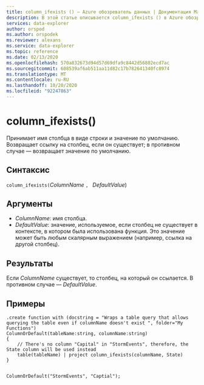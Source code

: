 ```yaml
---
title: column_ifexists () — Azure обозреватель данных | Документация Майкрософт
description: В этой статье описывается column_ifexists () в Azure обозреватель данных.
services: data-explorer
author: orspod
ms.author: orspodek
ms.reviewer: alexans
ms.service: data-explorer
ms.topic: reference
ms.date: 02/13/2020
ms.openlocfilehash: 570a832673d94d57d69dfa9c8442d56802ecd7ac
ms.sourcegitcommit: 608539af6ab511aa11d82c17b782641340fc8974
ms.translationtype: MT
ms.contentlocale: ru-RU
ms.lasthandoff: 10/20/2020
ms.locfileid: "92247863"
---
```

# <a name="column_ifexists"></a>column_ifexists()

Принимает имя столбца в виде строки и значение по умолчанию. Возвращает ссылку на столбец, если он существует; в противном случае — возвращает значение по умолчанию.

## <a name="syntax"></a>Синтаксис

`column_ifexists(`*ColumnName* `, ` *DefaultValue*)

## <a name="arguments"></a>Аргументы

* *ColumnName*: имя столбца.
* *DefaultValue*: значение, используемое, если столбец не существует в контексте, в котором была использована функция.
                  Это значение может быть любым скалярным выражением (например, ссылка на другой столбец).

## <a name="returns"></a>Результаты

Если *ColumnName* существует, то столбец, на который он ссылается. В противном случае — *DefaultValue*.

## <a name="examples"></a>Примеры

```kusto
.create function with (docstring = "Wraps a table query that allows querying the table even if columnName doesn't exist ", folder="My Functions")
ColumnOrDefault(tableName:string, columnName:string)
{
    // There's no column "Capital" in "StormEvents", therefore, the State column will be used instead
    table(tableName) | project column_ifexists(columnName, State)
}


ColumnOrDefault("StormEvents", "Captial");
```